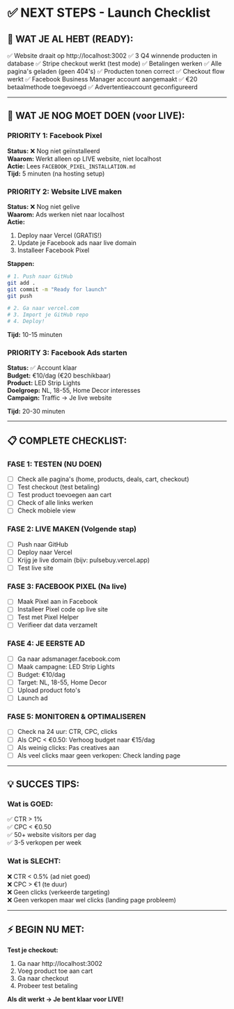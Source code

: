 # ✅ NEXT STEPS - Launch Checklist

## 🎯 WAT JE AL HEBT (READY):
✅ Website draait op http://localhost:3002
✅ 3 Q4 winnende producten in database
✅ Stripe checkout werkt (test mode)
✅ Betalingen werken
✅ Alle pagina's geladen (geen 404's)
✅ Producten tonen correct
✅ Checkout flow werkt
✅ Facebook Business Manager account aangemaakt
✅ €20 betaalmethode toegevoegd
✅ Advertentieaccount geconfigureerd

---

## 🚨 WAT JE NOG MOET DOEN (voor LIVE):

### PRIORITY 1: Facebook Pixel
**Status:** ❌ Nog niet geïnstalleerd  
**Waarom:** Werkt alleen op LIVE website, niet localhost  
**Actie:** Lees `FACEBOOK_PIXEL_INSTALLATION.md`  
**Tijd:** 5 minuten (na hosting setup)

### PRIORITY 2: Website LIVE maken
**Status:** ❌ Nog niet gelive  
**Waarom:** Ads werken niet naar localhost  
**Actie:** 
1. Deploy naar Vercel (GRATIS!)
2. Update je Facebook ads naar live domain
3. Installeer Facebook Pixel

**Stappen:**
```bash
# 1. Push naar GitHub
git add .
git commit -m "Ready for launch"
git push

# 2. Ga naar vercel.com
# 3. Import je GitHub repo
# 4. Deploy!
```

**Tijd:** 10-15 minuten

### PRIORITY 3: Facebook Ads starten
**Status:** ✅ Account klaar  
**Budget:** €10/dag (€20 beschikbaar)  
**Product:** LED Strip Lights  
**Doelgroep:** NL, 18-55, Home Decor interesses  
**Campaign:** Traffic → Je live website  

**Tijd:** 20-30 minuten

---

## 📋 COMPLETE CHECKLIST:

### FASE 1: TESTEN (NU DOEN)
- [ ] Check alle pagina's (home, products, deals, cart, checkout)
- [ ] Test checkout (test betaling)
- [ ] Test product toevoegen aan cart
- [ ] Check of alle links werken
- [ ] Check mobiele view

### FASE 2: LIVE MAKEN (Volgende stap)
- [ ] Push naar GitHub
- [ ] Deploy naar Vercel
- [ ] Krijg je live domain (bijv: pulsebuy.vercel.app)
- [ ] Test live site

### FASE 3: FACEBOOK PIXEL (Na live)
- [ ] Maak Pixel aan in Facebook
- [ ] Installeer Pixel code op live site
- [ ] Test met Pixel Helper
- [ ] Verifieer dat data verzamelt

### FASE 4: JE EERSTE AD
- [ ] Ga naar adsmanager.facebook.com
- [ ] Maak campagne: LED Strip Lights
- [ ] Budget: €10/dag
- [ ] Target: NL, 18-55, Home Decor
- [ ] Upload product foto's
- [ ] Launch ad

### FASE 5: MONITOREN & OPTIMALISEREN
- [ ] Check na 24 uur: CTR, CPC, clicks
- [ ] Als CPC < €0.50: Verhoog budget naar €15/dag
- [ ] Als weinig clicks: Pas creatives aan
- [ ] Als veel clicks maar geen verkopen: Check landing page

---

## 💡 SUCCES TIPS:

### Wat is GOED:
✅ CTR > 1%  
✅ CPC < €0.50  
✅ 50+ website visitors per dag  
✅ 3-5 verkopen per week

### Wat is SLECHT:
❌ CTR < 0.5% (ad niet goed)  
❌ CPC > €1 (te duur)  
❌ Geen clicks (verkeerde targeting)  
❌ Geen verkopen maar wel clicks (landing page probleem)

---

## ⚡ BEGIN NU MET:

**Test je checkout:**  
1. Ga naar http://localhost:3002
2. Voeg product toe aan cart
3. Ga naar checkout
4. Probeer test betaling

**Als dit werkt → Je bent klaar voor LIVE!**

